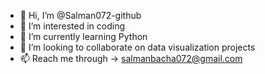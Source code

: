 - 👋 Hi, I’m @Salman072-github
- 👀 I’m interested in coding
- 🌱 I’m currently learning Python
- 💞️ I’m looking to collaborate on data visualization projects
- 📫 Reach me through -> salmanbacha072@gmail.com

<!---
Salman072-github/Salman072-github is a ✨ special ✨ repository because its `README.md` (this file) appears on your GitHub profile.
You can click the Preview link to take a look at your changes.
--->
